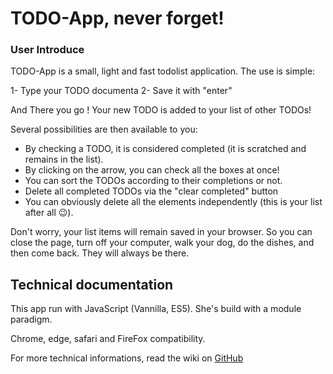 # TODO-App, never forget!

### User Introduce

TODO-App is a small, light and fast todolist application.
The use is simple:

1- Type your TODO
documenta
2- Save it with "enter"

And There you go ! Your new TODO is added to your list of other TODOs!

Several possibilities are then available to you:

-   By checking a TODO, it is considered completed (it is scratched and remains in the list).
-   By clicking on the arrow, you can check all the boxes at once!
-   You can sort the TODOs according to their completions or not.
-   Delete all completed TODOs via the "clear completed" button
-   You can obviously delete all the elements independently (this is your list after all 😉).

Don't worry, your list items will remain saved in your browser. 
So you can close the page, turn off your computer, walk your dog, do the dishes, and then come back. They will always be there.

## Technical documentation

This app run with JavaScript (Vannilla, ES5). 
She's build with a module paradigm.

Chrome, edge, safari and FireFox compatibility.

For more technical informations, read the wiki on [GitHub](https://github.com/RomainValy/ToDoMVC-OpenclassRoom-project/wiki)